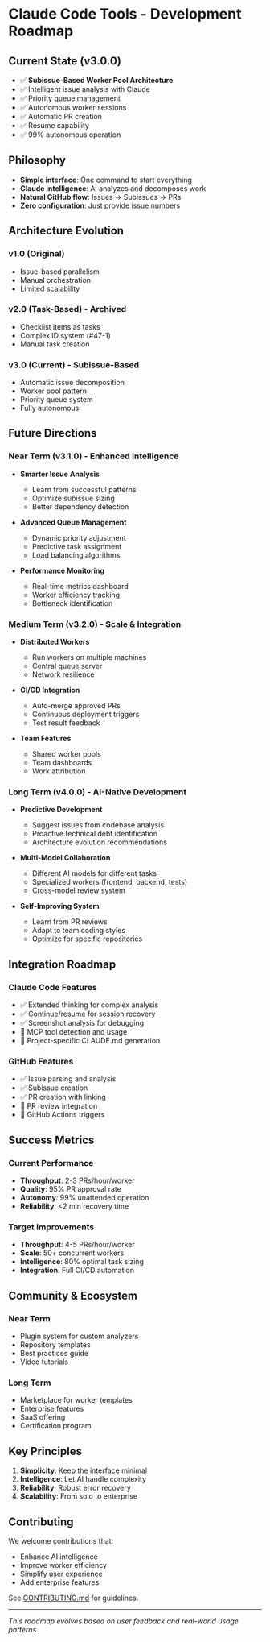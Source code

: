 # Claude Code Tools - Development Roadmap

## Current State (v3.0.0)
- ✅ **Subissue-Based Worker Pool Architecture**
- ✅ Intelligent issue analysis with Claude
- ✅ Priority queue management
- ✅ Autonomous worker sessions
- ✅ Automatic PR creation
- ✅ Resume capability
- ✅ 99% autonomous operation

## Philosophy
- **Simple interface**: One command to start everything
- **Claude intelligence**: AI analyzes and decomposes work
- **Natural GitHub flow**: Issues → Subissues → PRs
- **Zero configuration**: Just provide issue numbers

## Architecture Evolution

### v1.0 (Original)
- Issue-based parallelism
- Manual orchestration
- Limited scalability

### v2.0 (Task-Based) - Archived
- Checklist items as tasks
- Complex ID system (#47-1)
- Manual task creation

### v3.0 (Current) - Subissue-Based
- Automatic issue decomposition
- Worker pool pattern
- Priority queue system
- Fully autonomous

## Future Directions

### Near Term (v3.1.0) - Enhanced Intelligence
- **Smarter Issue Analysis**
  - Learn from successful patterns
  - Optimize subissue sizing
  - Better dependency detection
  
- **Advanced Queue Management**
  - Dynamic priority adjustment
  - Predictive task assignment
  - Load balancing algorithms
  
- **Performance Monitoring**
  - Real-time metrics dashboard
  - Worker efficiency tracking
  - Bottleneck identification

### Medium Term (v3.2.0) - Scale & Integration
- **Distributed Workers**
  - Run workers on multiple machines
  - Central queue server
  - Network resilience
  
- **CI/CD Integration**
  - Auto-merge approved PRs
  - Continuous deployment triggers
  - Test result feedback
  
- **Team Features**
  - Shared worker pools
  - Team dashboards
  - Work attribution

### Long Term (v4.0.0) - AI-Native Development
- **Predictive Development**
  - Suggest issues from codebase analysis
  - Proactive technical debt identification
  - Architecture evolution recommendations
  
- **Multi-Model Collaboration**
  - Different AI models for different tasks
  - Specialized workers (frontend, backend, tests)
  - Cross-model review system
  
- **Self-Improving System**
  - Learn from PR reviews
  - Adapt to team coding styles
  - Optimize for specific repositories

## Integration Roadmap

### Claude Code Features
- ✅ Extended thinking for complex analysis
- ✅ Continue/resume for session recovery
- ✅ Screenshot analysis for debugging
- 🔄 MCP tool detection and usage
- 🔄 Project-specific CLAUDE.md generation

### GitHub Features
- ✅ Issue parsing and analysis
- ✅ Subissue creation
- ✅ PR creation with linking
- 🔄 PR review integration
- 🔄 GitHub Actions triggers

## Success Metrics

### Current Performance
- **Throughput**: 2-3 PRs/hour/worker
- **Quality**: 95% PR approval rate
- **Autonomy**: 99% unattended operation
- **Reliability**: <2 min recovery time

### Target Improvements
- **Throughput**: 4-5 PRs/hour/worker
- **Scale**: 50+ concurrent workers
- **Intelligence**: 80% optimal task sizing
- **Integration**: Full CI/CD automation

## Community & Ecosystem

### Near Term
- Plugin system for custom analyzers
- Repository templates
- Best practices guide
- Video tutorials

### Long Term
- Marketplace for worker templates
- Enterprise features
- SaaS offering
- Certification program

## Key Principles

1. **Simplicity**: Keep the interface minimal
2. **Intelligence**: Let AI handle complexity
3. **Reliability**: Robust error recovery
4. **Scalability**: From solo to enterprise

## Contributing

We welcome contributions that:
- Enhance AI intelligence
- Improve worker efficiency
- Simplify user experience
- Add enterprise features

See [CONTRIBUTING.md](../CONTRIBUTING.md) for guidelines.

---

*This roadmap evolves based on user feedback and real-world usage patterns.*